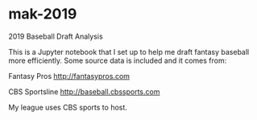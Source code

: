 # mak-2019
2019 Baseball Draft Analysis

This is a Jupyter notebook that I set up to help me draft fantasy baseball more efficiently. Some source data is included and it comes from:

Fantasy Pros
http://fantasypros.com

CBS Sportsline 
http://baseball.cbssports.com

My league uses CBS sports to host.
